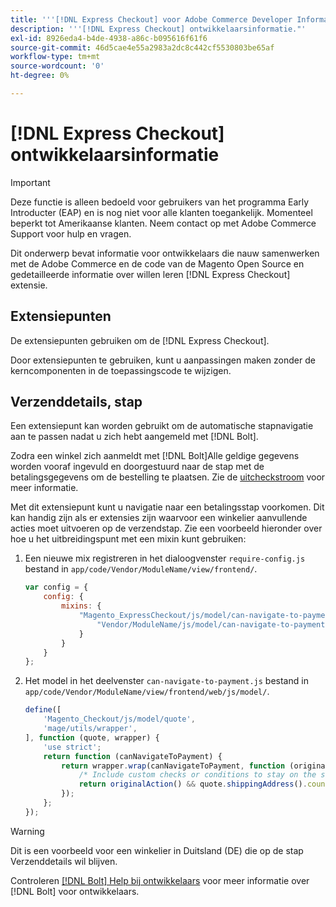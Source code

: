 ```yaml
---
title: '''[!DNL Express Checkout] voor Adobe Commerce Developer Information'''
description: '''[!DNL Express Checkout] ontwikkelaarsinformatie."'
exl-id: 8926eda4-b4de-4938-a86c-b095616f61f6
source-git-commit: 46d5cae4e55a2983a2dc8c442cf5530803be65af
workflow-type: tm+mt
source-wordcount: '0'
ht-degree: 0%

---
```


# [!DNL Express Checkout] ontwikkelaarsinformatie

>[!IMPORTANT]
>
> Deze functie is alleen bedoeld voor gebruikers van het programma Early Introducter (EAP) en is nog niet voor alle klanten toegankelijk. Momenteel beperkt tot Amerikaanse klanten. Neem contact op met Adobe Commerce Support voor hulp en vragen.

Dit onderwerp bevat informatie voor ontwikkelaars die nauw samenwerken met de Adobe Commerce en de code van de Magento Open Source en gedetailleerde informatie over willen leren [!DNL Express Checkout] extensie.

## Extensiepunten

De extensiepunten gebruiken om de [!DNL Express Checkout].

Door extensiepunten te gebruiken, kunt u aanpassingen maken zonder de kerncomponenten in de toepassingscode te wijzigen.

## Verzenddetails, stap

Een extensiepunt kan worden gebruikt om de automatische stapnavigatie aan te passen nadat u zich hebt aangemeld met [!DNL Bolt].

Zodra een winkel zich aanmeldt met [!DNL Bolt]Alle geldige gegevens worden vooraf ingevuld en doorgestuurd naar de stap met de betalingsgegevens om de bestelling te plaatsen. Zie de [uitcheckstroom](https://experienceleague.adobe.com/docs/commerce-merchant-services/express-checkout/manage-checkout/checkout-flow.html) voor meer informatie.

Met dit extensiepunt kunt u navigatie naar een betalingsstap voorkomen. Dit kan handig zijn als er extensies zijn waarvoor een winkelier aanvullende acties moet uitvoeren op de verzendstap. Zie een voorbeeld hieronder over hoe u het uitbreidingspunt met een mixin kunt gebruiken:

1. Een nieuwe mix registreren in het dialoogvenster `require-config.js` bestand in `app/code/Vendor/ModuleName/view/frontend/`.

   ```js
   var config = {
       config: {
           mixins: {
               "Magento_ExpressCheckout/js/model/can-navigate-to-payment": {
                   "Vendor/ModuleName/js/model/can-navigate-to-payment-mixin": true
               }
           }
       }
   };
   ```

1. Het model in het deelvenster `can-navigate-to-payment.js` bestand in `app/code/Vendor/ModuleName/view/frontend/web/js/model/`.

   ```js
   define([
       'Magento_Checkout/js/model/quote',
       'mage/utils/wrapper',
   ], function (quote, wrapper) {
       'use strict';
       return function (canNavigateToPayment) {
           return wrapper.wrap(canNavigateToPayment, function (originalAction) {
               /* Include custom checks or conditions to stay on the shipping step,i.e: your shopper is from Germany */
               return originalAction() && quote.shippingAddress().countryId !== 'DE');
           });
       };
   });
   ```

>[!WARNING]
>
> Dit is een voorbeeld voor een winkelier in Duitsland (DE) die op de stap Verzenddetails wil blijven.

Controleren [[!DNL Bolt] Help bij ontwikkelaars](https://help.bolt.com/developers/) voor meer informatie over [!DNL Bolt] voor ontwikkelaars.

